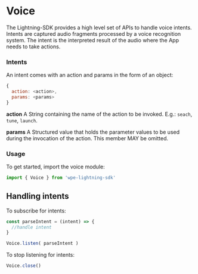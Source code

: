 # Voice

The Lightning-SDK provides a high level set of APIs to handle voice intents. Intents are captured audio fragments processed by a voice recognition system. The intent is the interpreted result of the audio where the App needs to take actions.

### Intents

An intent comes with an action and params in the form of an object:
```js
{
  action: <action>,
  params: <params>
}
```

**action**
A String containing the name of the action to be invoked. E.g.: `seach`, `tune`, `launch`.

**params**
A Structured value that holds the parameter values to be used during the invocation of the action. This member MAY be omitted.

### Usage

To get started, import the voice module:

```js
import { Voice } from 'wpe-lightning-sdk'
```

## Handling intents

To subscribe for intents:

```js
const parseIntent = (intent) => {
  //handle intent
}

Voice.listen( parseIntent )
```

To stop listening for intents:

```js
Voice.close()
```

